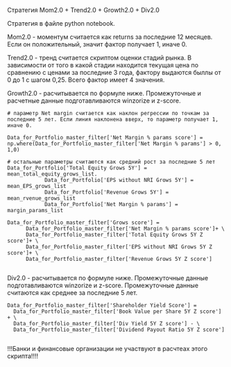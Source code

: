 Стратегия Mom2.0 + Trend2.0 + Growth2.0 + Div2.0

Стратегия в файле python notebook.

Mom2.0 - моментум считается как returns за последние 12 месяцев. Если он положительный, значит фактор получает 1, иначе 0.

Trend2.0 - тренд считается скриптом оценки стадий рынка. В зависимости от того в какой стадии находится текущая цена по сравнению с ценами за последние 3 года, фактору выдаются быллы от 0 до 1 с шагом 0,25. Всего фактор имеет 4 значения.

Growth2.0  - расчитывается по формуле ниже. Промежуточные и расчетные данные подготавливаются winzorize и z-score.

```
# параметр Net margin считается как наклон регрессии по точкам за последние 5 лет. Если линия наклонена вверх, то параметр получает 1, иначе 0.

Data_for_Portfolio_master_filter['Net Margin % params score'] = np.where(Data_for_Portfolio_master_filter['Net Margin % params'] > 0, 1,0)

# остальные параметры считаются как средний рост за последние 5 лет
Data_for_Portfolio['Total Equity Grows 5Y'] = mean_total_equity_grows_list.    
            Data_for_Portfolio['EPS without NRI Grows 5Y'] = mean_EPS_grows_list
            Data_for_Portfolio['Revenue Grows 5Y'] = mean_rvenue_grows_list
            Data_for_Portfolio['Net Margin % params'] = margin_params_list

Data_for_Portfolio_master_filter['Grows score'] = 
      Data_for_Portfolio_master_filter['Net Margin % params score']+ \
      Data_for_Portfolio_master_filter['Total Equity Grows 5Y Z score']+ \
      Data_for_Portfolio_master_filter['EPS without NRI Grows 5Y Z score']+ \
      Data_for_Portfolio_master_filter['Revenue Grows 5Y Z score']
    
```
Div2.0 - расчитывается по формуле ниже. Промежуточные данные подготавливаются winzorize и z-score. Промежуточные данные считаются как среднее за последние 5 лет.

```
Data_for_Portfolio_master_filter['Shareholder Yield Score'] = 
  Data_for_Portfolio_master_filter['Book Value per Share 5Y Z score'] + \
  Data_for_Portfolio_master_filter['Div Yield 5Y Z score'] - \
  Data_for_Portfolio_master_filter['Dividend Payout Ratio 5Y Z score']
  
```

!!!Банки и финансовые организации не участвуют в расчтеах этого скрипта!!!!
